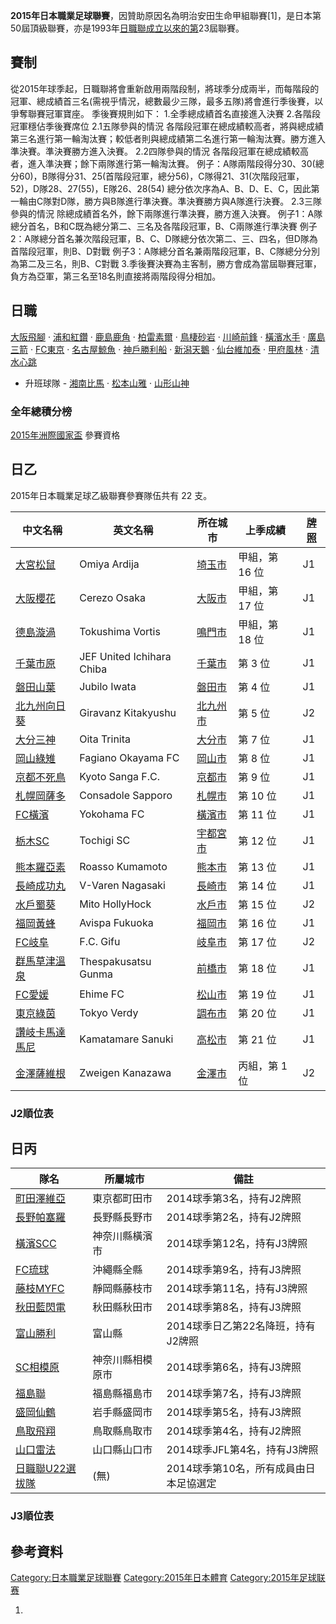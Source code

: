 **2015年日本職業足球聯賽**，因贊助原因名為明治安田生命甲組聯賽\[1\]，是日本第50屆頂級聯賽，亦是1993年[日職聯成立以來的第](https://zh.wikipedia.org/wiki/日職聯 "wikilink")23屆聯賽。

## 賽制

從2015年球季起，日職聯將會重新啟用兩階段制，將球季分成兩半，而每階段的冠軍、總成績首三名(需視乎情況，總數最少三隊，最多五隊)將會進行季後賽，以爭奪聯賽冠軍寶座。
季後賽規則如下：
1.全季總成績首名直接進入決賽
2.各階段冠軍穩佔季後賽席位
2.1五隊參與的情況
各階段冠軍在總成績較高者，將與總成績第三名進行第一輪淘汰賽；較低者則與總成績第二名進行第一輪淘汰賽。勝方進入準決賽。準決賽勝方進入決賽。
2.2四隊參與的情況
各階段冠軍在總成績較高者，進入準決賽；餘下兩隊進行第一輪淘汰賽。
例子：A隊兩階段得分30、30(總分60)，B隊得分31、25(首階段冠軍，總分56)，C隊得21、31(次階段冠軍，52)，D隊28、27(55)，E隊26、28(54)
總分依次序為A、B、D、E、C，因此第一輪由C隊對D隊，勝方與B隊進行準決賽。準決賽勝方與A隊進行決賽。
2.3三隊參與的情況
除總成績首名外，餘下兩隊進行準決賽，勝方進入決賽。
例子1：A隊總分首名，B和C既為總分第二、三名及各階段冠軍，B、C兩隊進行準決賽
例子2：A隊總分首名兼次階段冠軍，B、C、D隊總分依次第二、三、四名，但D隊為首階段冠軍，則B、D對戰
例子3：A隊總分首名兼兩階段冠軍，B、C隊總分分別為第二及三名，則B、C對戰
3.季後賽決賽為主客制，勝方會成為當屆聯賽冠軍，負方為亞軍，第三名至18名則直接將兩階段得分相加。

## 日職

[大阪飛腳](../Page/大阪飛腳.md "wikilink") · [浦和紅鑽](../Page/浦和紅鑽.md "wikilink")
· [鹿島鹿角](../Page/鹿島鹿角.md "wikilink") ·
[柏雷素爾](../Page/柏雷素爾.md "wikilink") ·
[鳥棲砂岩](https://zh.wikipedia.org/wiki/鳥棲砂岩 "wikilink") ·
[川崎前鋒](../Page/川崎前鋒.md "wikilink") ·
[橫濱水手](https://zh.wikipedia.org/wiki/橫濱水手 "wikilink") ·
[廣島三箭](../Page/廣島三箭.md "wikilink") ·
[FC東京](https://zh.wikipedia.org/wiki/FC東京 "wikilink") ·
[名古屋鯨魚](../Page/名古屋鯨魚.md "wikilink") ·
[神戶勝利船](../Page/神戶勝利船.md "wikilink") ·
[新潟天鵝](../Page/新潟天鵝.md "wikilink") ·
[仙台維加泰](../Page/仙台維加泰.md "wikilink") ·
[甲府風林](../Page/甲府風林.md "wikilink") ·
[清水心跳](../Page/清水心跳.md "wikilink")

  - 升班球隊 - [湘南比馬](../Page/湘南比馬.md "wikilink") ·
    [松本山雅](https://zh.wikipedia.org/wiki/松本山雅 "wikilink") ·
    [山形山神](../Page/山形山神.md "wikilink")

### 全年總積分榜

[2015年洲際國家盃](https://zh.wikipedia.org/wiki/2015年洲際國家盃 "wikilink") 參賽資格


## 日乙

2015年日本職業足球乙級聯賽參賽隊伍共有 22 支。

| 中文名稱                                                        | 英文名稱                      | 所在城市                                                | 上季成績      | [牌照](../Page/日職聯發牌制度.md "wikilink") |
| ----------------------------------------------------------- | ------------------------- | --------------------------------------------------- | --------- | ----------------------------------- |
| [大宮松鼠](../Page/大宮松鼠.md "wikilink")                          | Omiya Ardija              | [埼玉市](../Page/埼玉市.md "wikilink")                    | 甲組，第 16 位 | J1                                  |
| [大阪櫻花](../Page/大阪櫻花.md "wikilink")                          | Cerezo Osaka              | [大阪市](../Page/大阪市.md "wikilink")                    | 甲組，第 17 位 | J1                                  |
| [德島漩渦](../Page/德島漩渦.md "wikilink")                          | Tokushima Vortis          | [鳴門市](../Page/鳴門市.md "wikilink")                    | 甲組，第 18 位 | J1                                  |
| [千葉市原](https://zh.wikipedia.org/wiki/JEF聯市原·千葉 "wikilink")  | JEF United Ichihara Chiba | [千葉市](../Page/千葉市.md "wikilink")                    | 第 3 位     | J1                                  |
| [磐田山葉](https://zh.wikipedia.org/wiki/磐田山葉 "wikilink")       | Jubilo Iwata              | [磐田市](../Page/磐田市.md "wikilink")                    | 第 4 位     | J1                                  |
| [北九州向日葵](../Page/北九州向日葵.md "wikilink")                      | Giravanz Kitakyushu       | [北九州市](../Page/北九州市.md "wikilink")                  | 第 5 位     | J2                                  |
| [大分三神](../Page/大分三神.md "wikilink")                          | Oita Trinita              | [大分市](../Page/大分市.md "wikilink")                    | 第 7 位     | J1                                  |
| [岡山綠雉](../Page/岡山綠雉.md "wikilink")                          | Fagiano Okayama FC        | [岡山市](../Page/岡山市.md "wikilink")                    | 第 8 位     | J1                                  |
| [京都不死鳥](https://zh.wikipedia.org/wiki/京都不死鳥足球會 "wikilink")  | Kyoto Sanga F.C.          | [京都市](../Page/京都市.md "wikilink")                    | 第 9 位     | J1                                  |
| [札幌岡薩多](https://zh.wikipedia.org/wiki/札幌岡薩多 "wikilink")     | Consadole Sapporo         | [札幌市](../Page/札幌市.md "wikilink")                    | 第 10 位    | J1                                  |
| [FC橫濱](../Page/橫濱FC.md "wikilink")                          | Yokohama FC               | [橫濱市](https://zh.wikipedia.org/wiki/橫濱市 "wikilink") | 第 11 位    | J1                                  |
| [栃木SC](https://zh.wikipedia.org/wiki/栃木SC "wikilink")       | Tochigi SC                | [宇都宮市](../Page/宇都宮市.md "wikilink")                  | 第 12 位    | J1                                  |
| [熊本羅亞素](../Page/熊本羅亞素.md "wikilink")                        | Roasso Kumamoto           | [熊本市](../Page/熊本市.md "wikilink")                    | 第 13 位    | J1                                  |
| [長崎成功丸](../Page/長崎成功丸.md "wikilink")                        | V-Varen Nagasaki          | [長崎市](https://zh.wikipedia.org/wiki/長崎市 "wikilink") | 第 14 位    | J1                                  |
| [水戶蜀葵](../Page/水戶蜀葵.md "wikilink")                          | Mito HollyHock            | [水戶市](../Page/水戶市.md "wikilink")                    | 第 15 位    | J2                                  |
| [福岡黃蜂](https://zh.wikipedia.org/wiki/福岡黃蜂 "wikilink")       | Avispa Fukuoka            | [福岡市](../Page/福岡市.md "wikilink")                    | 第 16 位    | J1                                  |
| [FC岐阜](https://zh.wikipedia.org/wiki/FC岐阜 "wikilink")       | F.C. Gifu                 | [岐阜市](../Page/岐阜市.md "wikilink")                    | 第 17 位    | J2                                  |
| [群馬草津溫泉](../Page/群馬草津溫泉.md "wikilink")                      | Thespakusatsu Gunma       | [前橋市](../Page/前橋市.md "wikilink")                    | 第 18 位    | J1                                  |
| [FC愛媛](https://zh.wikipedia.org/wiki/FC愛媛 "wikilink")       | Ehime FC                  | [松山市](../Page/松山市.md "wikilink")                    | 第 19 位    | J1                                  |
| [東京綠茵](../Page/東京綠茵.md "wikilink")                          | Tokyo Verdy               | [調布市](../Page/調布市.md "wikilink")                    | 第 20 位    | J1                                  |
| [讚岐卡馬達馬尼](https://zh.wikipedia.org/wiki/讚岐卡馬達馬尼 "wikilink") | Kamatamare Sanuki         | [高松市](../Page/高松市.md "wikilink")                    | 第 21 位    | J1                                  |
| [金澤薩維根](../Page/金澤薩維根.md "wikilink")                        | Zweigen Kanazawa          | [金澤市](../Page/金澤市.md "wikilink")                    | 丙組，第 1 位  | J2                                  |

### J2順位表

## 日丙

| 隊名                                                              | 所屬城市     | 備註                     |
| --------------------------------------------------------------- | -------- | ---------------------- |
| [町田澤維亞](https://zh.wikipedia.org/wiki/町田澤維亞 "wikilink")         | 東京都町田市   | 2014球季第3名，持有J2牌照       |
| [長野帕塞羅](https://zh.wikipedia.org/wiki/長野帕塞羅 "wikilink")         | 長野縣長野市   | 2014球季第2名，持有J2牌照       |
| [橫濱SCC](https://zh.wikipedia.org/wiki/橫濱SCC "wikilink")         | 神奈川縣橫濱市  | 2014球季第12名，持有J3牌照      |
| [FC琉球](https://zh.wikipedia.org/wiki/FC琉球 "wikilink")           | 沖繩縣全縣    | 2014球季第9名，持有J3牌照       |
| [藤枝MYFC](../Page/藤枝MYFC.md "wikilink")                          | 靜岡縣藤枝市   | 2014球季第11名，持有J3牌照      |
| [秋田藍閃電](../Page/秋田藍閃電.md "wikilink")                            | 秋田縣秋田市   | 2014球季第8名，持有J3牌照       |
| [富山勝利](../Page/富山勝利.md "wikilink")                              | 富山縣      | 2014球季日乙第22名降班，持有J2牌照  |
| [SC相模原](https://zh.wikipedia.org/wiki/SC相模原 "wikilink")         | 神奈川縣相模原市 | 2014球季第6名，持有J3牌照       |
| [福島聯](https://zh.wikipedia.org/wiki/福島聯 "wikilink")             | 福島縣福島市   | 2014球季第7名，持有J3牌照       |
| [盛岡仙鶴](../Page/盛岡仙鶴.md "wikilink")                              | 岩手縣盛岡市   | 2014球季第5名，持有J3牌照       |
| [鳥取飛翔](../Page/鳥取飛翔.md "wikilink")                              | 鳥取縣鳥取市   | 2014球季第4名，持有J2牌照       |
| [山口雷法](https://zh.wikipedia.org/wiki/山口雷法 "wikilink")           | 山口縣山口市   | 2014球季JFL第4名，持有J3牌照    |
| [日職聯U22選拔隊](https://zh.wikipedia.org/wiki/日職聯U22選拔隊 "wikilink") | (無)      | 2014球季第10名，所有成員由日本足協選定 |

### J3順位表

## 參考資料

[Category:日本職業足球聯賽](https://zh.wikipedia.org/wiki/Category:日本職業足球聯賽 "wikilink")
[Category:2015年日本體育](https://zh.wikipedia.org/wiki/Category:2015年日本體育 "wikilink")
[Category:2015年足球联赛](https://zh.wikipedia.org/wiki/Category:2015年足球联赛 "wikilink")

1.